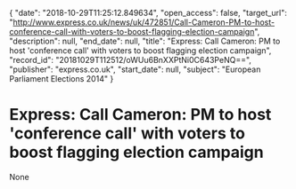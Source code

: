 {
  "date": "2018-10-29T11:25:12.849634", 
  "open_access": false, 
  "target_url": "http://www.express.co.uk/news/uk/472851/Call-Cameron-PM-to-host-conference-call-with-voters-to-boost-flagging-election-campaign", 
  "description": null, 
  "end_date": null, 
  "title": "Express: Call Cameron: PM to host 'conference call' with voters to boost flagging election campaign", 
  "record_id": "20181029T112512/oWUu6BnXXPtNi0C643PeNQ==", 
  "publisher": "express.co.uk", 
  "start_date": null, 
  "subject": "European Parliament Elections 2014"
}

# Express: Call Cameron: PM to host 'conference call' with voters to boost flagging election campaign

None